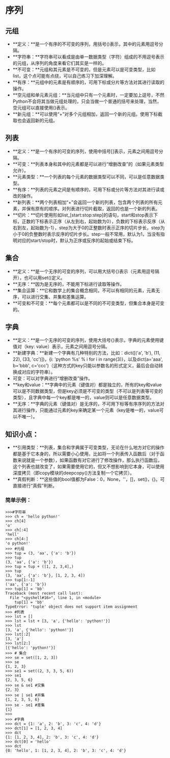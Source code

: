# 序列

## 元组

* **定义：**是一个有序的不可变的序列，用括号\(\)表示，其中的元素用逗号分隔。
* **字符串：**字符串可以看成是由单一数据类型（字符）组成的不用逗号表示的元组，从序列的角度来看它们其实是一样的。
* **不可变：**元组和其元素是不可变的，但是元素可以是可变类型，比如list，这个点可能有点绕，可以自己练习下加深理解。
* **有序：**元组中的元素是有顺序的，可用下标或分片等方法对其进行读取的操作。
* **空元组和单元素元组：**当元组中只有一个元素时，一定要加上逗号，不然Python不会将其当做元组处理的，只会当做一个普通的括号来处理，当然，空元组可以直接使用\(\)表示。
* **新元组：**可以使用“+”对多个元组相加，返回一个新的元组。使用下标截取也会返回新的元组。

## 列表

* **定义：**是一个有序的可变的序列，使用中括号\[\]表示，元素之间用逗号分隔。
* **可变：**列表本身和其中的元素都是可以进行“增删改查”的（如果元素类型允许）。
* **元素类型：**一个列表的每个元素的数据类型可以不同，可以是任意数据类型。
* **有序：**列表的元素之间是有顺序的，可用下标或分片等方法对其进行读或改的操作。
* **新列表：**两个列表相加“+”会返回一个新的列表，包含两个列表的所有元素，并保有原有的顺序。对列表进行切片截取，返回的也是一个新的列表。
* **切片：**切片使用形如list\_\[start:stop:step\]的语句，start和stop表示下标，正数的下标表示正序（从左到右，起始数为0），负数的下标表示反序（从右到左，起始数为-1），step为大于0的正整数时表示正序的切片步长，step为小于0的负整数时表示反序的切片步长。step一般不常用，默认为1，当没有指明对应的start/stop时，默认为正序或反序的起始或结束下标。

## 集合

* **定义：**是一个无序的可变的序列，可以用大括号{}表示（元素用逗号隔开），也可以用set\(\)定义。
* **无序：**因为是无序的，不能用下标进行读取等操作。
* **集合运算：**它和数学上的集合概念相同，不可以有相同的元素，元素无序，可以进行交集、并集和差集运算。
* **可变和不可变：**每个元素都可以是不同的不可变类型，但集合本身是可变的。

## 字典

* **定义：**是一个无序的可变的序列，使用大括号{}表示，字典的元素使用键值对（key: value）表示，元素之间用逗号分隔。
* **新建字典：**新建一个字典有几种特别的方法，比如：dict\(\[\('a', 'b'\), \(11, 22\), \(33, 'cc'\)\]\)，{i: 'python %s' % i for i in range\(3\)}，以及dict\(a='aaa', b='bbb', c='ccc'\)（这种方式的key只能以参数名的形式定义，最后会自动转换成对应的字符串）。
* 可变：可以对字典进行“增删改查”操作。
* **key和value：**字典中的元素（键值对）都是独立的，所有的key和value可以是不同数据类型，但是key必须是不可变的类型（不可以是列表等可变的类型），且字典中每一个key都是唯一的，value则可以是任意数据类型。
* **无序：**字典的元素（键值对）是无序的，不可用下标等有序序列的方法对其进行操作，只能通过元素的key来确定某一个元素（key是唯一的，value可以不唯一）。

## 知识小点：

* **引用类型：**列表，集合和字典属于可变类型，无论在什么地方对它的操作都是基于它本身的，所以需要小心使用，比如将一个列表传入函数后（对于函数来说就是一个参数），如果函数有对它进行了修改操作，那么执行函数后，这个列表也就改变了，如果需要使用它的，但又不想影响到它本身，可以使用深度拷贝（即copy模块的deepcopy\(\)方法复制一个它拷贝）。
* **真假判断：**这些值的bool值都为False：0，None，''，\[\]，set\(\)，{}。可直接进行“真假”判断。

### 简单示例：

```text
>>>#字符串
>>> ch = 'hello python!'
>>> ch[4]
'o'
>>> ch[:4]
'hell'
>>> ch[4:]
'o python!'
>>> #元组
>>> tup = (3, 'aa', {'a': 'b'})
>>> tup
(3, 'aa', {'a': 'b'})
>>> tup = tup + ([1, 2, 3,4],)
>>> tup
(3, 'aa', {'a': 'b'}, [1, 2, 3, 4])
>>> tup[1:-1]
('aa', {'a': 'b'})
>>> tup[1] = 'bb'
Traceback (most recent call last):
  File "<pyshell#16>", line 1, in <module>
    tup[1] = 'bb'
TypeError: 'tuple' object does not support item assignment
>>> #列表
>>> lst = []
>>> lst = lst + [3, 'a', {'hello': 'python!'}]
>>> lst
[3, 'a', {'hello': 'python!'}]
>>> lst[:2]
[3, 'a']
>>> lst[2:]
[{'hello': 'python!'}]
>>> # 集合
>>> se = set([1, 2, 3])
>>> se
{1, 2, 3}
>>> se1 = set((2, 3, 3, 5, 6))
>>> se1
{2, 3, 5, 6}
>>> se & se1 #交集
{2, 3}
>>> se | se1 #并集
{1, 2, 3, 5, 6}
>>> se - se1 #差集
{1}
>>>
>>> #字典
>>> dct = {1: 'a', 2: 'b', 3: 'c', 4: 'd'}
>>> dct[1] = [1, 2, 3, 4]
>>> dct
{1: [1, 2, 3, 4], 2: 'b', 3: 'c', 4: 'd'}
>>> dct[0] = 'hello'
>>> dct
{0: 'hello', 1: [1, 2, 3, 4], 2: 'b', 3: 'c', 4: 'd'}
```



